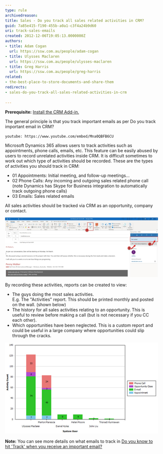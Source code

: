 ```yaml
---
type: rule
archivedreason: 
title: Sales - Do you track all sales related activities in CRM?
guid: 7a85e415-f190-455b-a0a1-c3f4a24b9d60
uri: track-sales-emails
created: 2012-12-06T19:05:13.0000000Z
authors:
- title: Adam Cogan
  url: https://ssw.com.au/people/adam-cogan
- title: Ulysses Maclaren
  url: https://ssw.com.au/people/ulysses-maclaren
- title: Greg Harris
  url: https://ssw.com.au/people/greg-harris
related: 
- the-best-place-to-store-documents-and-share-them
redirects:
- sales-do-you-track-all-sales-related-activities-in-crm

---
```


**Prerequisite:** [Install the CRM Add-in.](/install-the-2-add-ins)

The general principle is that you track important emails as per Do you track important email in CRM?

`youtube: https://www.youtube.com/embed/Mna0QBFB6CU`
 
Microsoft Dynamics 365 allows users to track activities such as appointments, phone calls, emails, etc. This feature can be easily abused by users to record unrelated activities inside CRM. It is difficult sometimes to work out which type of activities should be recorded. These are the types of activities you should track in CRM:

<!--endintro-->

* 01 Appointments: Initial meeting, and follow-up meetings...
* 02 Phone Calls: Any incoming and outgoing sales related phone call (note Dynamics has Skype for Business integration to automatically track outgoing phone calls)
* 03 Emails: Sales related emails


All sales activities should be tracked via CRM as an opportunity, company or contact.

![Figure: This email should be tracked in CRM using the Add-in "Track without regarding"](/rules/track-sales-emails/Track-an-appointment.jpg)

By recording these activities, reports can be created to view:

* The guys doing the most sales activities.  
  E.g. The "Activities" report. This should be printed monthly and posted on the wall. (shown below)
* The history for all sales activities relating to an opportunity. This is useful to review before making a call (but is not necessary if you CC each other).
* Which opportunities have been neglected. This is a custom report and could be useful in a large company where opportunities could slip through the cracks.

![Figure: Activities Report - Ulysses was the hardest worker for this month. Print this and put it on the wall and it will encourage everyone to log their calls](/rules/track-sales-emails/TrackingGraph.jpg)  

**Note:** You can see more details on what emails to track in [Do you know to hit 'Track' when you receive an important email?](/track-important-emails)


